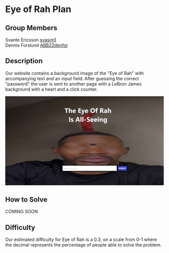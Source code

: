 # Eye of Rah Plan

## Group Members
Svante Ericsson [svasim1](https://github.com/svasim1)<br>
Dennis Forslund [ABB22denfor](https://github.com/ABB22denfor)

## Description
Our website contains a background image of the "Eye of Rah" with accompanying text and an input field. 
After guessing the correct "password" the user is sent to another page with a LeBron James background with a heart and a click counter. 

![eye-of-rah image](./images/eye-of-rah.jpg)

## How to Solve
COMING SOON

## Difficulty
Our estimated difficulty for Eye of Rah is a 0.3, on a scale from 0-1 where the decimal represents the percentage of people able to solve the problem.
